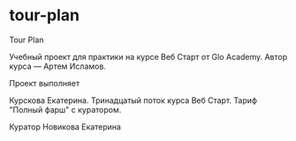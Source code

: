 # tour-plan

Tour Plan

Учебный проект для практики на курсе Веб Старт от Glo Academy. Автор курса — Артем Исламов.

Проект выполняет

Курскова Екатерина. Тринадцатый поток курса Веб Старт. Тариф "Полный фарш" с куратором.

Куратор
Новикова Екатерина
